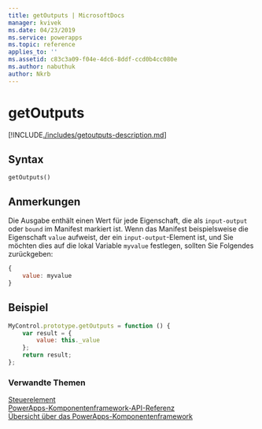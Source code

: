 ```yaml
---
title: getOutputs | MicrosoftDocs
manager: kvivek
ms.date: 04/23/2019
ms.service: powerapps
ms.topic: reference
applies_to: ''
ms.assetid: c83c3a09-f04e-4dc6-8ddf-ccd0b4cc080e
ms.author: nabuthuk
author: Nkrb
---
```

# <a name="getoutputs"></a>getOutputs

[!INCLUDE[./includes/getoutputs-description.md](./includes/getoutputs-description.md)]

## <a name="syntax"></a>Syntax

`getOutputs()`

## <a name="remarks"></a>Anmerkungen

Die Ausgabe enthält einen Wert für jede Eigenschaft, die als `input-output` oder `bound` im Manifest markiert ist.
Wenn das Manifest beispielsweise die Eigenschaft `value` aufweist, der ein `input-output`-Element ist, und Sie möchten dies auf die lokal Variable `myvalue` festlegen, sollten Sie Folgendes zurückgeben:

```javascript
{
    value: myvalue
}
```

## <a name="example"></a>Beispiel

```javascript
MyControl.prototype.getOutputs = function () {
    var result = {
        value: this._value
    };
    return result;
};
```


### <a name="related-topics"></a>Verwandte Themen

[Steuerelement](../control.md)<br/>
[PowerApps-Komponentenframework-API-Referenz](../../reference/index.md)<br/>
[Übersicht über das PowerApps-Komponentenframework](../../overview.md)